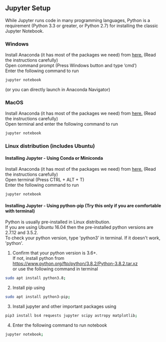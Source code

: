 ## Jupyter Setup
While Jupyter runs code in many programming languages, Python is a requirement (Python 3.3 or greater, or Python 2.7) for installing the classic Jupyter Notebook.  

### Windows
Install Anaconda (it has most of the packages we need) from [here.](https://docs.anaconda.com/anaconda/install/windows/ "Installing Anaconda on Windows") (Read the instructions carefully)  
Open command prompt (Press Windows button and type ‘cmd’)  
Enter the following command to run  
```bash  
jupyter notebook  
```  
(or you can directly launch in Anaconda Navigator)  

### MacOS
Install Anaconda (it has most of the packages we need) from [here.](https://docs.anaconda.com/anaconda/install/mac-os/ "Installing Anaconda on MacOS") (Read the instructions carefully)  
Open terminal and enter the following command to run  
```bash  
jupyter notebook  
```  

### Linux distribution (includes Ubuntu)
#### Installing Jupyter - Using Conda or Miniconda
Install Anaconda (it has most of the packages we need) from [here.](https://docs.anaconda.com/anaconda/install/linux/ "Installing Anaconda on Linux") (Read the instructions carefully)  
Open terminal (Press CTRL + ALT + T)  
Enter the following command to run  
```bash  
jupyter notebook  
```  

#### Installing Jupyter - Using python-pip (Try this only if you are comfortable with terminal)
Python is usually pre-installed in Linux distribution.  
If you are using Ubuntu 16.04 then the pre-installed python versions are 2.7.12 and 3.5.2.  
To check your python version, type 'python3' in terminal. If it doesn't work, 'python'.  
1. Confirm that your python version is 3.6+.  
If not, install python from https://www.python.org/ftp/python/3.8.2/Python-3.8.2.tar.xz  
or use the following command in terminal  
```bash  
sudo apt install python3.8;  
```  
2. Install pip using  
```bash  
sudo apt install python3-pip;  
```  
3. Install jupyter and other important packages using  
```bash  
pip3 install bs4 requests jupyter scipy astropy matplotlib;  
```  
4. Enter the following command to run notebook  
```bash  
jupyter notebook;  
```  
